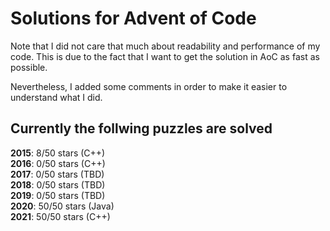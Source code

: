# Solutions for Advent of Code
Note that I did not care that much about readability and performance of my code. 
This is due to the fact that I want to get the solution in AoC as fast as possible.

Nevertheless, I added some comments in order to make it easier to understand what I did.
## Currently the follwing puzzles are solved

<b>2015</b>: 8/50 stars (C++) <br>
<b>2016</b>: 0/50 stars (C++) <br>
<b>2017</b>: 0/50 stars (TBD) <br>
<b>2018</b>: 0/50 stars (TBD) <br>
<b>2019</b>: 0/50 stars (TBD) <br>
<b>2020</b>: 50/50 stars (Java) <br>
<b>2021</b>: 50/50 stars (C++) <br>


